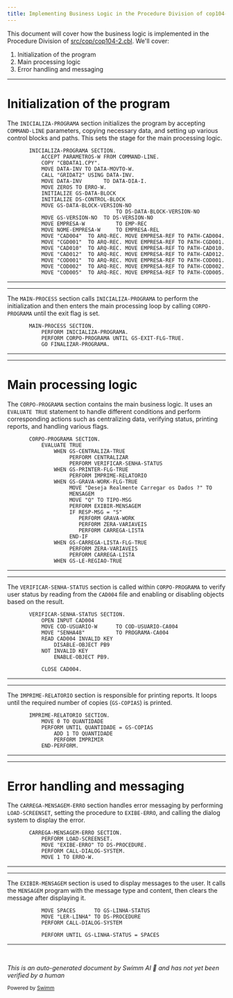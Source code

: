 ```yaml
---
title: Implementing Business Logic in the Procedure Division of cop104-2.cbl
---
```

This document will cover how the business logic is implemented in the Procedure Division of <SwmPath>[src/cop/cop104-2.cbl](src/cop/cop104-2.cbl)</SwmPath>. We'll cover:

1. Initialization of the program
2. Main processing logic
3. Error handling and messaging

<SwmSnippet path="/src/cop/cop104-2.cbl" line="647">

---

# Initialization of the program

The <SwmToken path="src/cop/cop104-2.cbl" pos="647:1:3" line-data="       INICIALIZA-PROGRAMA SECTION.">`INICIALIZA-PROGRAMA`</SwmToken> section initializes the program by accepting <SwmToken path="src/cop/cop104-2.cbl" pos="648:9:11" line-data="           ACCEPT PARAMETROS-W FROM COMMAND-LINE.">`COMMAND-LINE`</SwmToken> parameters, copying necessary data, and setting up various control blocks and paths. This sets the stage for the main processing logic.

```cobol
       INICIALIZA-PROGRAMA SECTION.
           ACCEPT PARAMETROS-W FROM COMMAND-LINE.
           COPY "CBDATA1.CPY".
           MOVE DATA-INV TO DATA-MOVTO-W.
           CALL "GRIDAT2" USING DATA-INV.
           MOVE DATA-INV       TO DATA-DIA-I.
           MOVE ZEROS TO ERRO-W.
           INITIALIZE GS-DATA-BLOCK
           INITIALIZE DS-CONTROL-BLOCK
           MOVE GS-DATA-BLOCK-VERSION-NO
                                   TO DS-DATA-BLOCK-VERSION-NO
           MOVE GS-VERSION-NO  TO DS-VERSION-NO
           MOVE EMPRESA-W          TO EMP-REC
           MOVE NOME-EMPRESA-W     TO EMPRESA-REL
           MOVE "CAD004"  TO ARQ-REC. MOVE EMPRESA-REF TO PATH-CAD004.
           MOVE "CGD001"  TO ARQ-REC. MOVE EMPRESA-REF TO PATH-CGD001.
           MOVE "CAD010"  TO ARQ-REC. MOVE EMPRESA-REF TO PATH-CAD010.
           MOVE "CAD012"  TO ARQ-REC. MOVE EMPRESA-REF TO PATH-CAD012.
           MOVE "COD001"  TO ARQ-REC. MOVE EMPRESA-REF TO PATH-COD001.
           MOVE "COD002"  TO ARQ-REC. MOVE EMPRESA-REF TO PATH-COD002.
           MOVE "COD005"  TO ARQ-REC. MOVE EMPRESA-REF TO PATH-COD005.
```

---

</SwmSnippet>

<SwmSnippet path="/src/cop/cop104-2.cbl" line="642">

---

The <SwmToken path="src/cop/cop104-2.cbl" pos="642:1:3" line-data="       MAIN-PROCESS SECTION.">`MAIN-PROCESS`</SwmToken> section calls <SwmToken path="src/cop/cop104-2.cbl" pos="643:3:5" line-data="           PERFORM INICIALIZA-PROGRAMA.">`INICIALIZA-PROGRAMA`</SwmToken> to perform the initialization and then enters the main processing loop by calling <SwmToken path="src/cop/cop104-2.cbl" pos="644:3:5" line-data="           PERFORM CORPO-PROGRAMA UNTIL GS-EXIT-FLG-TRUE.">`CORPO-PROGRAMA`</SwmToken> until the exit flag is set.

```cobol
       MAIN-PROCESS SECTION.
           PERFORM INICIALIZA-PROGRAMA.
           PERFORM CORPO-PROGRAMA UNTIL GS-EXIT-FLG-TRUE.
           GO FINALIZAR-PROGRAMA.
```

---

</SwmSnippet>

<SwmSnippet path="/src/cop/cop104-2.cbl" line="765">

---

# Main processing logic

The <SwmToken path="src/cop/cop104-2.cbl" pos="765:1:3" line-data="       CORPO-PROGRAMA SECTION.">`CORPO-PROGRAMA`</SwmToken> section contains the main business logic. It uses an <SwmToken path="src/cop/cop104-2.cbl" pos="766:1:3" line-data="           EVALUATE TRUE">`EVALUATE TRUE`</SwmToken> statement to handle different conditions and perform corresponding actions such as centralizing data, verifying status, printing reports, and handling various flags.

```cobol
       CORPO-PROGRAMA SECTION.
           EVALUATE TRUE
               WHEN GS-CENTRALIZA-TRUE
                    PERFORM CENTRALIZAR
                    PERFORM VERIFICAR-SENHA-STATUS
               WHEN GS-PRINTER-FLG-TRUE
                    PERFORM IMPRIME-RELATORIO
               WHEN GS-GRAVA-WORK-FLG-TRUE
                    MOVE "Deseja Realmente Carregar os Dados ?" TO
                    MENSAGEM
                    MOVE "Q" TO TIPO-MSG
                    PERFORM EXIBIR-MENSAGEM
                    IF RESP-MSG = "S"
                       PERFORM GRAVA-WORK
                       PERFORM ZERA-VARIAVEIS
                       PERFORM CARREGA-LISTA
                    END-IF
               WHEN GS-CARREGA-LISTA-FLG-TRUE
                    PERFORM ZERA-VARIAVEIS
                    PERFORM CARREGA-LISTA
               WHEN GS-LE-REGIAO-TRUE
```

---

</SwmSnippet>

<SwmSnippet path="/src/cop/cop104-2.cbl" line="807">

---

The <SwmToken path="src/cop/cop104-2.cbl" pos="807:1:5" line-data="       VERIFICAR-SENHA-STATUS SECTION.">`VERIFICAR-SENHA-STATUS`</SwmToken> section is called within <SwmToken path="src/cop/cop104-2.cbl" pos="644:3:5" line-data="           PERFORM CORPO-PROGRAMA UNTIL GS-EXIT-FLG-TRUE.">`CORPO-PROGRAMA`</SwmToken> to verify user status by reading from the <SwmToken path="src/cop/cop104-2.cbl" pos="808:5:5" line-data="           OPEN INPUT CAD004">`CAD004`</SwmToken> file and enabling or disabling objects based on the result.

```cobol
       VERIFICAR-SENHA-STATUS SECTION.
           OPEN INPUT CAD004
           MOVE COD-USUARIO-W      TO COD-USUARIO-CA004
           MOVE "SENHA48"          TO PROGRAMA-CA004
           READ CAD004 INVALID KEY
               DISABLE-OBJECT PB9
           NOT INVALID KEY
               ENABLE-OBJECT PB9.

           CLOSE CAD004.
```

---

</SwmSnippet>

<SwmSnippet path="/src/cop/cop104-2.cbl" line="2288">

---

The <SwmToken path="src/cop/cop104-2.cbl" pos="2288:1:3" line-data="       IMPRIME-RELATORIO SECTION.">`IMPRIME-RELATORIO`</SwmToken> section is responsible for printing reports. It loops until the required number of copies (<SwmToken path="src/cop/cop104-2.cbl" pos="2290:9:11" line-data="           PERFORM UNTIL QUANTIDADE = GS-COPIAS">`GS-COPIAS`</SwmToken>) is printed.

```cobol
       IMPRIME-RELATORIO SECTION.
           MOVE 0 TO QUANTIDADE
           PERFORM UNTIL QUANTIDADE = GS-COPIAS
               ADD 1 TO QUANTIDADE
               PERFORM IMPRIMIR
           END-PERFORM.
```

---

</SwmSnippet>

<SwmSnippet path="/src/cop/cop104-2.cbl" line="952">

---

# Error handling and messaging

The <SwmToken path="src/cop/cop104-2.cbl" pos="952:1:5" line-data="       CARREGA-MENSAGEM-ERRO SECTION.">`CARREGA-MENSAGEM-ERRO`</SwmToken> section handles error messaging by performing <SwmToken path="src/cop/cop104-2.cbl" pos="953:3:5" line-data="           PERFORM LOAD-SCREENSET.">`LOAD-SCREENSET`</SwmToken>, setting the procedure to <SwmToken path="src/cop/cop104-2.cbl" pos="954:4:6" line-data="           MOVE &quot;EXIBE-ERRO&quot; TO DS-PROCEDURE.">`EXIBE-ERRO`</SwmToken>, and calling the dialog system to display the error.

```cobol
       CARREGA-MENSAGEM-ERRO SECTION.
           PERFORM LOAD-SCREENSET.
           MOVE "EXIBE-ERRO" TO DS-PROCEDURE.
           PERFORM CALL-DIALOG-SYSTEM.
           MOVE 1 TO ERRO-W.
```

---

</SwmSnippet>

<SwmSnippet path="/src/cop/cop104-2.cbl" line="846">

---

The <SwmToken path="src/cop/cop104-2.cbl" pos="776:3:5" line-data="                    PERFORM EXIBIR-MENSAGEM">`EXIBIR-MENSAGEM`</SwmToken> section is used to display messages to the user. It calls the <SwmToken path="src/cop/cop104-2.cbl" pos="774:1:1" line-data="                    MENSAGEM">`MENSAGEM`</SwmToken> program with the message type and content, then clears the message after displaying it.

```cobol
           MOVE SPACES      TO GS-LINHA-STATUS
           MOVE "LER-LINHA" TO DS-PROCEDURE
           PERFORM CALL-DIALOG-SYSTEM

           PERFORM UNTIL GS-LINHA-STATUS = SPACES
```

---

</SwmSnippet>

&nbsp;

*This is an auto-generated document by Swimm AI 🌊 and has not yet been verified by a human*

<SwmMeta version="3.0.0" repo-id="Z2l0aHViJTNBJTNBa2VsbG8lM0ElM0Fzd2ltbWlv" repo-name="kello"><sup>Powered by [Swimm](/)</sup></SwmMeta>

